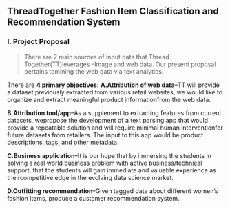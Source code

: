 ## ThreadTogether Fashion Item Classification and Recommendation System
### **I.   Project Proposal**
> There are 2 main sources of input data that Thread Together(TT)leverages –Image and web data. Our present proposal pertains tomining the web data via text analytics.  

   There are **4 primary objectives:**
   **A.Attribution of web data**–TT will provide a dataset previously extracted from various retail websites, we would like to organize and extract meaningful product informationfrom the web data.

   **B.Attribution tool/app**–As a supplement to extracting features from current datasets, wepropose the development of a text parsing app that would provide a repeatable solution and will require minimal human interventionfor future datasets from retailers. The input to this app would be product descriptions, tags, and other metadata.

   **C.Business application**–It is our hope that by immersing the students in solving a real world business problem with active business/technical support, that the students will gain immediate and valuable experience as theircompetitive edge in the evolving data science market.

   **D.Outfitting recommendation**–Given tagged data about different women’s fashion items, produce a customer recommendation system.

